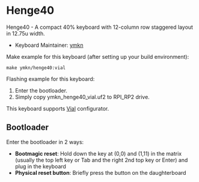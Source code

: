 # Henge40

Henge40 - A compact 40% keyboard with 12-column row staggered layout in 12.75u width.

* Keyboard Maintainer: [ymkn](https://github.com/ymkn)

Make example for this keyboard (after setting up your build environment):

    make ymkn/henge40:vial

Flashing example for this keyboard:

1. Enter the bootloader.
2. Simply copy ymkn_henge40_vial.uf2 to RPI_RP2 drive.

This keyboard supports [Vial](https://get.vial.today/) configurator.

## Bootloader

Enter the bootloader in 2 ways:

* **Bootmagic reset**: Hold down the key at (0,0) and (1,11) in the matrix (usually the top left key or Tab and the right 2nd top key or Enter) and plug in the keyboard
* **Physical reset button**: Briefly press the button on the daughterboard
